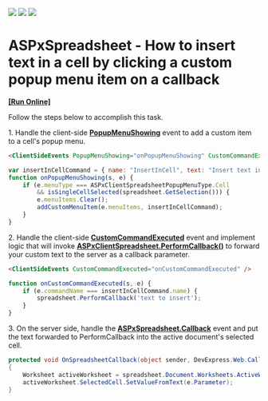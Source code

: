 <!-- default badges list -->
![](https://img.shields.io/endpoint?url=https://codecentral.devexpress.com/api/v1/VersionRange/139013900/17.1.8%2B)
[![](https://img.shields.io/badge/Open_in_DevExpress_Support_Center-FF7200?style=flat-square&logo=DevExpress&logoColor=white)](https://supportcenter.devexpress.com/ticket/details/T830564)
[![](https://img.shields.io/badge/📖_How_to_use_DevExpress_Examples-e9f6fc?style=flat-square)](https://docs.devexpress.com/GeneralInformation/403183)
<!-- default badges end -->
# ASPxSpreadsheet - How to insert text in a cell by clicking a custom popup menu item on a callback
<!-- run online -->
**[[Run Online]](https://codecentral.devexpress.com/139013900/)**
<!-- run online end -->

Follow the steps below to accomplish this task.

<p>1. Handle the client-side <strong><a href="https://documentation.devexpress.com/AspNet/DevExpress.Web.ASPxSpreadsheet.SpreadsheetClientSideEvents.PopupMenuShowing.property">PopupMenuShowing</a></strong> event to add a custom item to a cell's popup menu.</p>

```aspx
<ClientSideEvents PopupMenuShowing="onPopupMenuShowing" CustomCommandExecuted="onCustomCommandExecuted" />
```

```js
var insertInCellCommand = { name: "InsertInCell", text: "Insert text in this cell" };
function onPopupMenuShowing(s, e) {
	if (e.menuType === ASPxClientSpreadsheetPopupMenuType.Cell
		&& isSingleCellSelected(spreadsheet.GetSelection())) {
		e.menuItems.Clear();
		addCustomMenuItem(e.menuItems, insertInCellCommand);
	}
}
```

<p>2. Handle the client-side <strong><a href="https://documentation.devexpress.com/AspNet/DevExpress.Web.ASPxSpreadsheet.SpreadsheetClientSideEvents.CustomCommandExecuted.property">CustomCommandExecuted</a></strong> event and implement logic that will invoke <strong><a href="https://documentation.devexpress.com/AspNet/DevExpress.Web.ASPxSpreadsheet.Scripts.ASPxClientSpreadsheet.PerformCallback.method(zXTuZg)">ASPxClientSpreadsheet.PerformCallback()</a></strong> to forward your custom text to the server as a callback parameter.

```aspx
<ClientSideEvents CustomCommandExecuted="onCustomCommandExecuted" />
```

```js
function onCustomCommandExecuted(s, e) {
	if (e.commandName === insertInCellCommand.name) {
		spreadsheet.PerformCallback('text to insert');
	}
}
```

<p>3. On the server side, handle the <strong><a href="https://documentation.devexpress.com/AspNet/DevExpress.Web.ASPxSpreadsheet.ASPxSpreadsheet.Callback.event">ASPxSpreadsheet.Callback</a></strong> event and put the text forwarded to PerformCallback into the active document's selected cell.</p>

```cs
protected void OnSpreadsheetCallback(object sender, DevExpress.Web.CallbackEventArgsBase e)
{
	Worksheet activeWorksheet = spreadsheet.Document.Worksheets.ActiveWorksheet;
	activeWorksheet.SelectedCell.SetValueFromText(e.Parameter);
}
```

